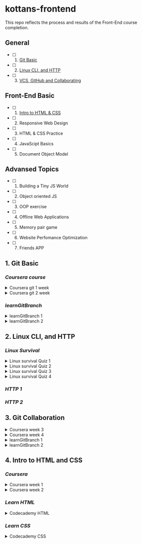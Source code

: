 # kottans-frontend
This repo reflects the process and results of the Front-End course completion.

## General
- [ ] 1. [Git Basic](#1-git-basic)
- [ ] 2. [Linux CLI, and HTTP](#2-linux-cli-and-http)
- [ ] 3. [VCS, GitHub and Collaborating](#3-git-collaboration)

## Front-End Basic
- [ ] 1. [Intro to HTML & CSS](#4-intro-to-html-and-css)
- [ ] 2. Responsive Web Design
- [ ] 3. HTML & CSS Practice
- [ ] 4. JavaScipt Basics
- [ ] 5. Document Object Model

## Advansed Topics
- [ ] 1. Building a Tiny JS World
- [ ] 2. Object oriented JS
- [ ] 3. OOP exercise
- [ ] 4. Offline Web Applications
- [ ] 5. Memory pair game
- [ ] 6. Website Perfomance Optimization
- [ ] 7. Friends APP

## 1. Git Basic
###  _Coursera course_


<details><summary>Coursera git 1 week</summary>

  ![Coursera git 1 week](gitbasic/coursera1.png)
</details>
<details><summary>Coursera git 2 week</summary>

  ![Coursera git 2 week](gitbasic/coursera1.png)
</details>

### _learnGitBranch_


<details><summary>learnGitBranch 1</summary>

  ![learnGitBranch 1](gitbasic/learningbraching1.png)
</details>
<details><summary>learnGitBranch 2</summary>

  ![learnGitBranch 2](gitbasic/learningbraching2.png)
</details>

## 2. Linux CLI, and HTTP
### _Linux Survival_


<details><summary>Linux survival Quiz 1</summary>

  ![Linux survival Quiz 1](task_linux_cli/linux1.png)
</details>
<details><summary>Linux survival Quiz 2</summary>

  ![Linux survival Quiz 2](task_linux_cli/linux2.png)
</details>
<details><summary>Linux survival Quiz 3</summary>

  ![Linux survival Quiz 3](task_linux_cli/linux3.png)
</details>
<details><summary>Linux survival Quiz 4</summary>

  ![Linux survival Quiz 4](task_linux_cli/linux4.png)
</details>

### _HTTP 1_

### _HTTP 2_

## 3. Git Collaboration

<details><summary>Coursera week 3</summary>

  ![Coursera week 3](task_git_collaboration/week3.png)
</details>
<details><summary>Coursera week 4</summary>

  ![Coursera week 4](task_git_collaboration/week4.png)
</details>

<details><summary>learnGitBranch 1</summary>

  ![learnGitBranch 1](task_git_collaboration/learningbraching1.png)
</details>
<details><summary>learnGitBranch 2</summary>

  ![learnGitBranch 2](task_git_collaboration/learningbraching2.png)
</details>

## 4. Intro to HTML and CSS
### _Coursera_

<details><summary>Coursera week 1</summary>

  ![Coursera week 1](task_html_css_intro/coursera1.png)
</details>
<details><summary>Coursera week 2</summary>

  ![Coursera week 2](task_html_css_intro/coursera2.png)
</details>

### _Learn HTML_

<details><summary>Codecademy HTML</summary>

  ![Codecademy HTML](task_html_css_intro/codecademyhtml.png)
</details>

### _Learn CSS_

<details><summary>Codecademy CSS</summary>

  ![Codecademy CSS](task_html_css_intro/codecademycss.png)
</details>
